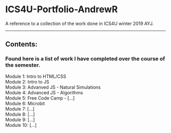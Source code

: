 # ICS4U-Portfolio-AndrewR
A reference to a collection of the work done in ICS4U winter 2019 AYJ.

----

## Contents:
### Found here is a list of work I have completed over the course of the semester.
Module 1: Intro to HTML/CSS  
Module 2: Intro to JS  
Module 3: Advanved JS - Natural Simulations  
Module 4: Advanced JS - Algorithms  
Module 5: Free Code Camp - [...]  
Module 6: Microbit  
Module 7: [...]  
Module 8: [...]  
Module 9: [...]  
Module 10: [...]  
